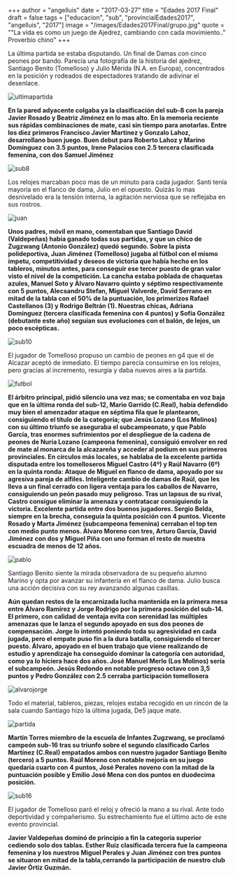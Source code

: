 +++
author = "angelluis"
date = "2017-03-27"
title = "Edades 2017 Final"
draft = false
tags = ["educacion", "sub", "provincialEdades2017", "angelluis", "2017"]
image = "/images/Edades2017Final/grupo.jpg"
quote = "\"La vida es como un juego de Ajedrez, cambiando con cada movimiento..\" Proverbio chino"
+++

La última partida se estaba disputando. Un final de Damas con cinco peones por bando. Parecía una fotografía de la historia del ajedrez, Santiago Benito (Tomelloso) y Julio Mérida (N.A. en Europa), concentrados en la posición y rodeados de espectadores tratando de adivinar el desenlace.

![ultimapartida](/images/Edades2017Final/ultimapartida.jpg)

**En la pared adyacente colgaba ya la clasificación del sub-8 con la pareja Javier Rosado y Beatriz Jiménez en lo mas alto. En la memoria reciente sus rápidas combinaciones de mate, casi sin tiempo para anotarlas. Entre los diez primeros Francisco Javier Martínez y Gonzalo Lahoz, desarrollano buen juego. Buen debut para Roberto Lahoz y Marino Domínguez con 3.5 puntos,  Irene Palacios con 2.5 tercera clasificada femenina, con dos Samuel Jiménez**

![sub8](/images/Edades2017Final/sub8.jpg)


Los relojes marcaban poco mas de un minuto para cada jugador. Santi tenía mayoría en el flanco de dama, Julio en el opuesto. Quizás lo mas desnivelado era la tensión interna, la agitación nerviosa que se reflejaba en sus rostros.

![juan](/images/Edades2017Final/juan.jpg)

 **Unos padres, móvil en mano, comentaban que Santiago David (Valdepeñas) había ganado todas sus partidas, y que un chico de Zugzwang (Antonio González) quedó segundo. Sobre la pista polideportiva, Juan Jiménez  (Tomelloso) jugaba al fútbol con el mismo ímpetu, competitividad y deseos de victoria que había hecho en los tableros, minutos antes, para conseguir ese tercer puesto de gran valor visto el nivel de la competición. La cancha estaba poblada de chaquetas azules, Manuel Soto y Álvaro Navarro quinto y séptimo respectivamente con 5 puntos, Alecsandru Stefan, Miguel Valverde, David Serrano en mitad de la tabla con el 50% de la puntuación, los primerizos Rafael Castellanos (3) y Rodrigo Beltrán (1). Nuestras chicas, Adriana Domínguez (tercera clasificada femenina con 4 puntos) y Sofía González (debutante este año) seguían sus evoluciones con el balón, de lejos, un poco escépticas.**

![sub10](/images/Edades2017Final/sub10.png)

El jugador de Tomelloso propuso un cambio de peones en g4 que el de Alcazar aceptó de inmediato. El tiempo parecía consumirse en los relojes, pero gracias al incremento, resurgía y daba nuevos aires a la partida.

![futbol](/images/Edades2017Final/futbol.jpg)


**El árbitro principal, pidió silencio una vez mas; se comentaba en voz baja que en la última ronda del sub-12, Mario Garrido (C.Real), había defendido muy bien el amenzador ataque en séptima fila que le plantearon, consiguiendo el título de la categoría; que Jesús Lozano (Los Molinos) con su último triunfo se aseguraba el subcampeonato, y que Pablo García, tras enormes sufrimientos por el despliegue de la cadena de peones de Nuria Lozano (campeona femenina), consiguió envolver en red de mate al monarca de la alcazareña y acceder al  podium en sus primeros provinciales. En círculos más locales, se hablaba de la excelente partida disputada entre los tomelloseros Miguel Castro (4º) y Raúl Navarro (6º) en la quinta ronda: Ataque de Miguel en flanco de dama, apoyado por su agresiva pareja de alfiles. Inteligente cambio de damas de Raúl, que les lleva a un final cerrado con ligera ventaja para los caballos de Navarro, consiguiendo un peón pasado muy peligroso. Tras un lapsus de su rival, Castro consigue eliminar la amenaza y contratacar consiguiendo la victoria. Excelente partida entre dos buenos jugadores. Sergio Belda, siempre en la brecha, conseguía la quinta posición con 4 puntos. Vicente Rosado y Marta Jiménez (subcampeona femenina) cerraban el top ten con medio punto menos. Álvaro Moreno con tres, Arturo García, David Jiménez con dos y Miguel Piña con uno forman el resto de nuestra escuadra de menos de 12 años.** 

![pablo](/images/Edades2017Final/pablo.jpg)

Santiago Benito siente la mirada observadora de su pequeño alumno Marino y opta por avanzar su infantería en el flanco de dama. Julio busca una acción decisiva con su rey avanzando algunas casillas.

**Aún quedan restos de la encarnizada lucha mantenida en la primera mesa  entre Álvaro Ramírez y Jorge Rodrigo por la primera posición del sub-14. El primero, con calidad de ventaja evita con serenidad las múltiples amenazas que le lanza el segundo apoyado en sus dos peones de compensación. Jorge lo intentó poniendo toda su agresividad en cada jugada, pero el empate puso fin a la dura batalla, consiguiendo el tercer puesto. Álvaro, apoyado en el buen trabajo que viene realizando de estudio y aprendizaje ha conseguido dominar la categoría con autoridad, como ya lo hiciera hace dos años. José Manuel Merlo (Los Molinos) sería el subcampeón. Jesús Redondo en notable progreso octavo con 3,5 puntos y Pedro González con 2.5 cerraba participación tomellosera**

![alvarojorge](/images/Edades2017Final/alvarojorge.jpg)

Todo el material, tableros, piezas, relojes estaba recogido en un rincón de la sala cuando Santiago hizo la última jugada, De5 jaque mate.

![partida](/images/Edades2017Final/partida.jpg)

**Martín Torres miembro de la escuela de Infantes Zugzwang, se proclamó campeón sub-16 tras su triunfo sobre el segundo clasificado Carlos Martínez (C.Real) empatados ambos con nuestro jugador Santiago Benito (tercero) a 5 puntos. Raúl Moreno con notable mejoría en su juego quedaría cuarto con 4 puntos, José Perales noveno con la mitad de la puntuación posible y Emilio José Mena con dos puntos en duodecima posición.**

![sub16](/images/Edades2017Final/sub16.jpg)


El jugador de Tomelloso paró el reloj y ofreció la mano a su rival. Ante todo deportividad y compañerismo. Su estrechamiento fue el último acto de este evento provincial.

**Javier Valdepeñas dominó de principio a fin la categoría superior cediendo solo dos tablas. Esther Ruiz clasificada tercera fue la campeona femenina y los nuestros Miguel Perales y Juan Jiménez con tres puntos se situaron en mitad de la tabla,cerrando la participación de nuestro club Javier Órtiz Guzmán.**